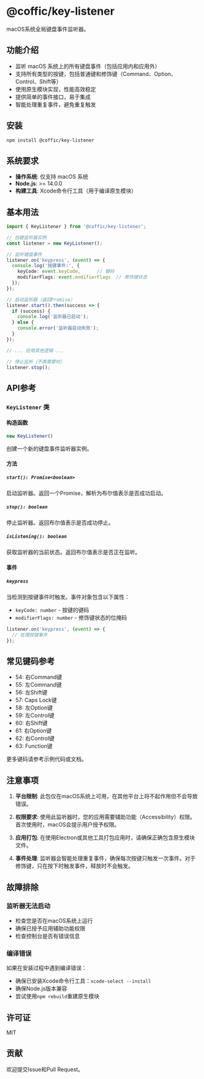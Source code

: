 # @coffic/key-listener

macOS系统全局键盘事件监听器。

## 功能介绍

- 监听 macOS 系统上的所有键盘事件（包括应用内和应用外）
- 支持所有类型的按键，包括普通键和修饰键（Command、Option、Control、Shift等）
- 使用原生模块实现，性能高效稳定
- 提供简单的事件接口，易于集成
- 智能处理重复事件，避免重复触发

## 安装

```bash
npm install @coffic/key-listener
```

## 系统要求

- **操作系统**: 仅支持 macOS 系统
- **Node.js**: >= 14.0.0
- **构建工具**: Xcode命令行工具（用于编译原生模块）

## 基本用法

```typescript
import { KeyListener } from '@coffic/key-listener';

// 创建监听器实例
const listener = new KeyListener();

// 监听键盘事件
listener.on('keypress', (event) => {
  console.log('按键事件:', {
    keyCode: event.keyCode,      // 键码
    modifierFlags: event.modifierFlags  // 修饰键状态
  });
});

// 启动监听器（返回Promise）
listener.start().then(success => {
  if (success) {
    console.log('监听器已启动');
  } else {
    console.error('监听器启动失败');
  }
});

// ... 应用其他逻辑 ...

// 停止监听（不再需要时）
listener.stop();
```

## API参考

### `KeyListener` 类

#### 构造函数

```typescript
new KeyListener()
```

创建一个新的键盘事件监听器实例。

#### 方法

##### `start(): Promise<boolean>`

启动监听器。返回一个Promise，解析为布尔值表示是否成功启动。

##### `stop(): boolean`

停止监听器。返回布尔值表示是否成功停止。

##### `isListening(): boolean`

获取监听器的当前状态。返回布尔值表示是否正在监听。

#### 事件

##### `keypress`

当检测到按键事件时触发。事件对象包含以下属性：

- `keyCode: number` - 按键的键码
- `modifierFlags: number` - 修饰键状态的位掩码

```typescript
listener.on('keypress', (event) => {
  // 处理按键事件
});
```

## 常见键码参考

- 54: 右Command键
- 55: 左Command键
- 56: 左Shift键
- 57: Caps Lock键
- 58: 左Option键
- 59: 左Control键
- 60: 右Shift键
- 61: 右Option键
- 62: 右Control键
- 63: Function键

更多键码请参考示例代码或文档。

## 注意事项

1. **平台限制**: 此包仅在macOS系统上可用，在其他平台上将不起作用但不会导致错误。

2. **权限要求**: 使用此监听器时，您的应用需要辅助功能（Accessibility）权限。首次使用时，macOS会提示用户授予权限。

3. **应用打包**: 在使用Electron或其他工具打包应用时，请确保正确包含原生模块文件。

4. **事件处理**: 监听器会智能处理重复事件，确保每次按键只触发一次事件。对于修饰键，只在按下时触发事件，释放时不会触发。

## 故障排除

### 监听器无法启动

- 检查您是否在macOS系统上运行
- 确保已授予应用辅助功能权限
- 检查控制台是否有错误信息

### 编译错误

如果在安装过程中遇到编译错误：

- 确保已安装Xcode命令行工具：`xcode-select --install`
- 确保Node.js版本兼容
- 尝试使用`npm rebuild`重建原生模块

## 许可证

MIT

## 贡献

欢迎提交Issue和Pull Request。
